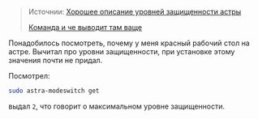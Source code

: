 > Источнии: [Хорошее описание уровней защищенности астры](https://ixbt.pro/gotovye-reshenija/2023/07/04/stepeni-zashhishhennosti-astra-linux-17.html)
>
> [Команда и че выводит там ваще](https://wiki.astralinux.ru/kb/ispol-zuetsya-bazovyj-uroven-zashchishchennosti-283913118.html)

Понадобилось посмотреть, почему у меня красный рабочий стол на астре. Вычитал про уровни защищенности, при установке этому значения почти не придал. 

Посмотрел:
```bash
sudo astra-modeswitch get
```
выдал `2`, что говорит о максимальном уровне защищенности. 
